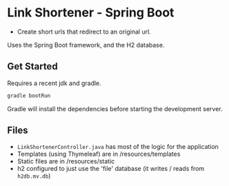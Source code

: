 # Link Shortener - Spring Boot

* Create short urls that redirect to an original url.

Uses the Spring Boot framework, and the H2 database.

## Get Started

Requires a recent jdk and gradle.

```sh
gradle bootRun
```

Gradle will install the dependencies before starting the development server.

## Files

- `LinkShortenerController.java` has most of the logic for the application
- Templates (using Thymeleaf) are in /resources/templates
- Static files are in /resources/static
- h2 configured to just use the 'file' database (it writes / reads from `h2db.mv.db`)
